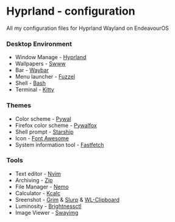# Hyprland - configuration
All my configuration files for Hyprland Wayland on EndeavourOS

### Desktop Environment

- Window Manage - [Hyprland](https://wiki.hyprland.org/)
- Wallpapers - [Swww](https://github.com/LGFae/swww)
- Bar - [Waybar](https://wiki.archlinux.org/title/Waybar)
- Menu launcher - [Fuzzel](https://archlinux.org/packages/extra/x86_64/fuzzel/)
- Shell - [Bash](https://wiki.archlinux.org/title/Bash)
- Terminal - [Kitty](https://wiki.archlinux.org/title/Kitty)

### Themes

- Color scheme - [Pywal](https://archlinux.org/packages/extra/any/python-pywal/)
- Firefox color scheme - [Pywalfox](https://github.com/Frewacom/pywalfox)
- Shell prompt - [Starship](https://starship.rs/)
- Icon - [Font Awesome](https://archlinux.org/packages/extra/any/ttf-font-awesome/)
- System information tool - [Fastfetch](https://archlinux.org/packages/extra/x86_64/fastfetch/)

### Tools

- Text editor - [Nvim](https://neovim.io/)
- Archiving - [Zip](https://man.archlinux.org/man/zip.1.e)
- File Manager - [Nemo](https://wiki.archlinux.org/title/Nemo)
- Calculator - [Kcalc](https://archlinux.org/packages/extra/x86_64/kcalc/)
- Sreenshot - [Grim](https://archlinux.org/packages/extra/x86_64/grim/) & [Slurp](https://archlinux.org/packages/extra/x86_64/slurp/) & [WL-Clipboard](https://archlinux.org/packages/extra/x86_64/wl-clipboard/)
- Luminosity - [Brightnessctl](https://archlinux.org/packages/extra/x86_64/brightnessctl/)
- Image Viewer - [Swayimg](https://archlinux.org/packages/extra/x86_64/swayimg/)
